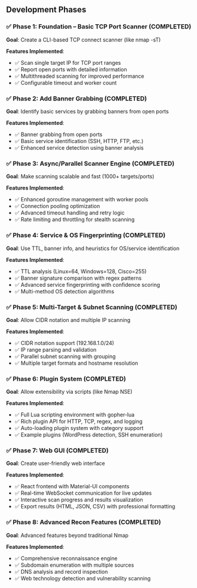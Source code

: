 ##  Development Phases

### ✅ Phase 1: Foundation – Basic TCP Port Scanner (COMPLETED)
**Goal**: Create a CLI-based TCP connect scanner (like nmap -sT)

**Features Implemented**:
- ✅ Scan single target IP for TCP port ranges
- ✅ Report open ports with detailed information
- ✅ Multithreaded scanning for improved performance
- ✅ Configurable timeout and worker count

### ✅ Phase 2: Add Banner Grabbing (COMPLETED)
**Goal**: Identify basic services by grabbing banners from open ports

**Features Implemented**:
- ✅ Banner grabbing from open ports
- ✅ Basic service identification (SSH, HTTP, FTP, etc.)
- ✅ Enhanced service detection using banner analysis

### ✅ Phase 3: Async/Parallel Scanner Engine (COMPLETED)
**Goal**: Make scanning scalable and fast (1000+ targets/ports)

**Features Implemented**:
- ✅ Enhanced goroutine management with worker pools
- ✅ Connection pooling optimization
- ✅ Advanced timeout handling and retry logic
- ✅ Rate limiting and throttling for stealth scanning

### ✅ Phase 4: Service & OS Fingerprinting (COMPLETED)
**Goal**: Use TTL, banner info, and heuristics for OS/service identification

**Features Implemented**:
- ✅ TTL analysis (Linux=64, Windows=128, Cisco=255)
- ✅ Banner signature comparison with regex patterns
- ✅ Advanced service fingerprinting with confidence scoring
- ✅ Multi-method OS detection algorithms

### ✅ Phase 5: Multi-Target & Subnet Scanning (COMPLETED)
**Goal**: Allow CIDR notation and multiple IP scanning

**Features Implemented**:
- ✅ CIDR notation support (192.168.1.0/24)
- ✅ IP range parsing and validation
- ✅ Parallel subnet scanning with grouping
- ✅ Multiple target formats and hostname resolution

### ✅ Phase 6: Plugin System (COMPLETED)
**Goal**: Allow extensibility via scripts (like Nmap NSE)

**Features Implemented**:
- ✅ Full Lua scripting environment with gopher-lua
- ✅ Rich plugin API for HTTP, TCP, regex, and logging
- ✅ Auto-loading plugin system with category support
- ✅ Example plugins (WordPress detection, SSH enumeration)

### ✅ Phase 7: Web GUI (COMPLETED)
**Goal**: Create user-friendly web interface

**Features Implemented**:
- ✅ React frontend with Material-UI components
- ✅ Real-time WebSocket communication for live updates
- ✅ Interactive scan progress and results visualization
- ✅ Export results (HTML, JSON, CSV) with professional formatting

### ✅ Phase 8: Advanced Recon Features (COMPLETED)
**Goal**: Advanced features beyond traditional Nmap

**Features Implemented**:
- ✅ Comprehensive reconnaissance engine
- ✅ Subdomain enumeration with multiple sources
- ✅ DNS analysis and record inspection
- ✅ Web technology detection and vulnerability scanning
